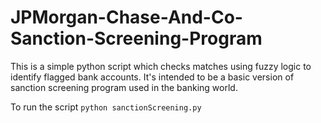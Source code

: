 # JPMorgan-Chase-And-Co-Sanction-Screening-Program

This is a simple python script which checks matches using fuzzy logic to identify flagged bank accounts.
It's intended to be a basic version of sanction screening program used in the banking world.

To run the script `python sanctionScreening.py`
